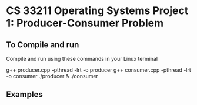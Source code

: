 # CS 33211 Operating Systems Project 1: Producer-Consumer Problem



## To Compile and run
Compile and run using these commands in your Linux terminal

g++ producer.cpp -pthread -lrt -o producer
g++ consumer.cpp -pthread -lrt -o consumer
./producer & ./consumer


## Examples
